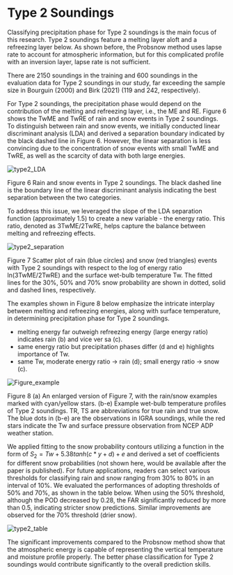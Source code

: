 # Type 2 Soundings

Classifying precipitation phase for Type 2 soundings is the main focus of this research. Type 2 soundings feature a melting layer aloft and a refreezing layer below.  As shown before, the Probsnow method uses lapse rate to account for atmospheric information, but for this complicated profile with an inversion layer, lapse rate is not sufficient. 

There are 2150 soundings in the training and 600 soundings in the evaluation data for Type 2 soundings in our study, far exceeding the sample size in Bourguin (2000) and Birk (2021) (119 and 242, respectively). 

For Type 2 soundings, the precipitation phase would depend on the contribution of the melting and refreezing layer, i.e., the ME and RE. Figure 6 shows the TwME and TwRE of rain and snow events in Type 2 soundings. To distinguish between rain and snow events, we initially conducted linear discriminant analysis (LDA) and derived a separation boundary indicated by the black dashed line in Figure 6. However, the linear separation is less convincing due to the concentration of snow events with small TwME and TwRE, as well as the scarcity of data with both large energies.



![type2_LDA](type2_LDA.png)

Figure 6 Rain and snow events in Type 2 soundings. The black dashed line is the boundary line of the linear discriminant analysis indicating the best separation between the two categories.



To address this issue, we leveraged the slope of the LDA separation function (approximately 1.5) to create a new variable - the energy ratio. This ratio, denoted as 3TwME/2TwRE, helps capture the balance between melting and refreezing effects. 

![type2_separation](type2_separation.png)

Figure 7 Scatter plot of rain (blue circles) and snow (red triangles) events with Type 2 soundings with respect to the log of energy ratio ln(3TwME/2TwRE) and the surface wet-bulb temperature Tw. The fitted lines for the 30%, 50% and 70% snow probability are shown in dotted, solid and dashed lines, respectively. 



The examples shown in Figure 8 below emphasize the intricate interplay between melting and refreezing energies, along with surface temperature, in determining precipitation phase for Type 2 soundings.

- melting energy far outweigh refreezing energy (large energy ratio) indicates rain (b) and vice ver sa (c).
- same energy ratio but precipitation phases differ (d and e) highlights importance of Tw.
- same Tw, moderate energy ratio -> rain (d); small energy ratio -> snow (c).

![Figure_example](Figure_example.png)

Figure 8 (a) An enlarged version of Figure 7, with the rain/snow examples marked with cyan/yellow stars. (b-e) Example wet-bulb temperature profiles of Type 2 soundings. TR, TS are abbreviations for true rain and true snow. The blue dots in (b-e) are the observations in IGRA soundings, while the red stars indicate the Tw and surface pressure observation from NCEP ADP weather station.



We applied fitting to the snow probability contours utilizing a function in the form of $S_2=Tw+5.38tanh(c*y+d)+e$ and derived a set of coefficients for different snow probabilities (not shown here, would be available after the paper is published). For future applications, readers can select various thresholds for classifying rain and snow ranging from 30% to 80% in an interval of 10%. We evaluated the performances of adopting thresholds of 50% and 70%, as shown in the table below. When using the 50% threshold, although the POD decreased by 0.28, the FAR significantly reduced by more than 0.5, indicating stricter snow predictions. Similar improvements are observed for the 70% threshold (drier snow).

![type2_table](/figures/type2_table.jpg)

The significant improvements compared to the Probsnow method show that the atmospheric energy is capable of representing the vertical temperature and moisture profile properly. The better phase classification for Type 2 soundings would contribute significantly to the overall prediction skills.